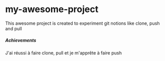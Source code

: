 # my-awesome-project

This awesome project is created to experiment git notions like clone, push and pull

##### Achievements
J'ai réussi à faire clone, pull et je m'apprête à faire push
